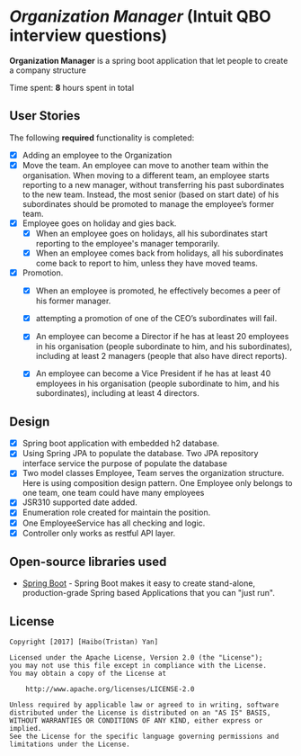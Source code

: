 # *Organization Manager* (Intuit QBO interview questions)

**Organization Manager** is a spring boot application that let people to create a company structure 

Time spent: **8** hours spent in total

## User Stories

The following **required** functionality is completed:

* [X] Adding an employee to the Organization
* [X] Move the team. An employee can move to another team  within the organisation. When moving to a different team, an employee starts reporting to a new manager, without transferring his past subordinates to the new team. Instead, the most senior (based on start date) of his subordinates should be promoted to manage the employee’s former team.
* [X] Employee goes on holiday and gies back. 
  * [X] When an employee goes on holidays, all his subordinates start reporting to the employee's manager temporarily. 
  * [X] When an employee comes back from holidays, all his subordinates come back to report to him, unless they have moved teams.
* [X] Promotion.
  * [X] When an employee is promoted, he effectively becomes a peer of his former manager.
  * [X] attempting a promotion of one of the CEO’s subordinates will fail. 
  * [X] An employee can become a Director if he has at least 20 employees in his organisation (people subordinate to him, and his subordinates), including at least 2 managers (people that also have direct reports). 
  * [X] An employee can become a Vice President if he has at least 40 employees in his organisation (people subordinate to him, and his subordinates), including at least 4 directors. 


## Design
* [X] Spring boot application with embedded h2 database.
* [X] Using Spring JPA to populate the database. Two JPA repository interface service the purpose of populate the database
* [X] Two model classes Employee, Team serves the organization structure. Here is using composition design pattern. One Employee only belongs to one team, one team could have many employees
* [X] JSR310 supported date added. 
* [X] Enumeration role created for maintain the position.
* [X] One EmployeeService has all checking and logic.
* [X] Controller only works as restful API layer.

## Open-source libraries used

- [Spring Boot](https://projects.spring.io/spring-boot/) - Spring Boot makes it easy to create stand-alone, production-grade Spring based Applications that you can "just run".

## License

    Copyright [2017] [Haibo(Tristan) Yan]

    Licensed under the Apache License, Version 2.0 (the "License");
    you may not use this file except in compliance with the License.
    You may obtain a copy of the License at

        http://www.apache.org/licenses/LICENSE-2.0

    Unless required by applicable law or agreed to in writing, software
    distributed under the License is distributed on an "AS IS" BASIS,
    WITHOUT WARRANTIES OR CONDITIONS OF ANY KIND, either express or implied.
    See the License for the specific language governing permissions and
    limitations under the License.
    
   

